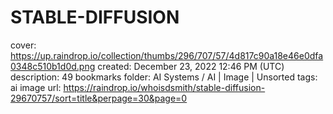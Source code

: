 # STABLE-DIFFUSION

cover: https://up.raindrop.io/collection/thumbs/296/707/57/4d817c90a18e46e0dfa0348c510b1d0d.png
created: December 23, 2022 12:46 PM (UTC)
description: 49 bookmarks
folder: AI Systems / AI | Image | Unsorted
tags: ai image
url: https://raindrop.io/whoisdsmith/stable-diffusion-29670757/sort=title&perpage=30&page=0